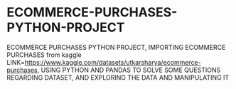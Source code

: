 # ECOMMERCE-PURCHASES-PYTHON-PROJECT
ECOMMERCE PURCHASES PYTHON PROJECT, IMPORTING ECOMMERCE PURCHASES from kaggle LINK=https://www.kaggle.com/datasets/utkarsharya/ecommerce-purchases, USING PYTHON AND PANDAS TO SOLVE SOME QUESTIONS REGARDING DATASET, AND EXPLORING THE DATA AND MANIPULATING IT
